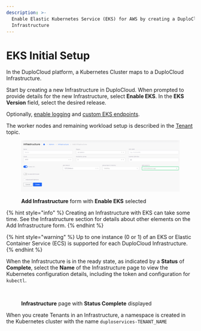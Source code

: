 ```yaml
---
description: >-
  Enable Elastic Kubernetes Service (EKS) for AWS by creating a DuploCloud
  Infrastructure
---
```


# EKS Initial Setup

In the DuploCloud platform, a Kubernetes Cluster maps to a DuploCloud Infrastructure.&#x20;

Start by creating a new Infrastructure in DuploCloud. When prompted to provide details for the new Infrastructure, select **Enable EKS**. In the **EKS Version** field, select the desired release.

Optionally, [enable logging](../disaster-recovery/kubernetes-cluster/enable-eks-logs.md) and [custom EKS endpoints](../disaster-recovery/kubernetes-cluster/enable-eks-endpoints.md).

The worker nodes and remaining workload setup is described in the [Tenant](../tenant-environment.md) topic.

<figure><img src="../../../.gitbook/assets/AWS_Infra_logs1 (1).png" alt=""><figcaption><p><strong>Add Infrastructure</strong> form with <strong>Enable EKS</strong> selected </p></figcaption></figure>

{% hint style="info" %}
Creating an Infrastructure with EKS can take some time. See the Infrastructure section for details about other elements on the Add Infrastructure form.
{% endhint %}

{% hint style="warning" %}
Up to one instance (0 or 1) of an EKS or Elastic Container Service (ECS) is supported for each DuploCloud Infrastructure. &#x20;
{% endhint %}

When the Infrastructure is in the ready state, as indicated by a **Status** of **Complete**, select the **Name** of the Infrastructure page to view the Kubernetes configuration details, including the token and configuration for `kubectl`.&#x20;

<figure><img src="../../../.gitbook/assets/Infrastructure_Complete_AWS.png" alt=""><figcaption><p><strong>Infrastructure</strong> page with <strong>Status Complete</strong> displayed</p></figcaption></figure>

When you create Tenants in an Infrastructure, a namespace is created in the Kubernetes cluster with the name `duploservices-TENANT_NAME`
